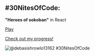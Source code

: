 ## #30NitesOfCode:
**"Heroes of sokoban"** in React 

[Play](https://heroes-of-sokoban.netlify.app/)

[Check out my progress!](https://www.codedex.io/@debasishrowlo13162/30-nites-of-code) 

  ![@debasishrowlo13162 #30NitesOfCode](https://www.codedex.io/api/petStatus?user=debasishrowlo13162)
